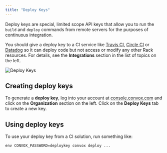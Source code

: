 ```yaml
---
title: "Deploy Keys"
---
```


Deploy keys are special, limited scope API keys that allow you to run the `build` and `deploy` commands from remote servers for the purposes of continuous integration.

You should give a deploy key to a CI service like [Travis CI](/integrations/travis-ci), [Circle CI](/integrations/circle-ci) or [Datadog](/integrations/datadog) so it can deploy code but not access or modify any other Rack resources. For details, see the **Integrations** section in the list of topics on the left.

![Deploy Keys](/assets/images/docs/rbac/deploy-keys.png)


## Creating deploy keys

To generate a **deploy key**, log into your account at [console.convox.com](https://console.convox.com) and click on the **Organization** section on the left. Click on the **Deploy Keys** tab to create a new key.

## Using deploy keys

To use your deploy key from a CI solution, run something like:

```
env CONVOX_PASSWORD=deploykey convox deploy ...
```
